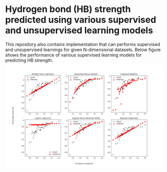 # Hydrogen bond (HB) strength predicted using various supervised and unsupervised learning models

This repository also contains implementation that can performs supervised and unsupervised learnings for given N-dimensional datasets. 
Below figure shows the performance of various supervised learning models for predicting HB strength. 
![alt tag](https://raw.githubusercontent.com/NaveenKaliannan/Machine-learning/main/1HBstrength-SupevisedModels/HBstrength.png)

